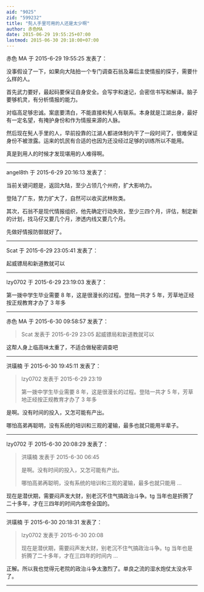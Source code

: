 ```yaml
---
aid: "9025"
zid: "599232"
title: "髡人手里可用的人还是太少啊"
author: 赤色MA
date: 2015-06-29 19:55:25+07:00
lastmod: 2015-06-30 20:18:00+07:00
---
```


赤色 MA 于 2015-6-29 19:55:25 发表了：

没事假设了一下，如果向大陆拍一个专门调查石翁及幕后主使情报的探子，需要什么样的人。

首先武力要好，最起码要保证自身安全。会写字和速记，会密信书写和解译。脑子要够机灵，有分析情报的能力。

对临高足够忠诚。案底要清白，不能直接和髡人有联系。本身就是江湖出身，最好有一定名望，有掩护身份和作为情报来源的人脉。

然后现在髡人手里的人，早前投靠的江湖人都进体制内干了一段时间了，很难保证身份不被泄露。运来的饥民有合适的也因为还没经过足够的训练所以不能用。

真是到用人的时候才发现堪用的人难得啊。

---

angel8th 于 2015-6-29 20:16:13 发表了：

当前关键问题是，返回大陆，至少占领几个州府，扩大影响力。

登陆了广东，势力扩大了，自然可以收买武林败类。

其次，石翁不是现代情报组织，他先确定行动失败，至少三四个月，评估，制定新的计划，找马仔又要几个月，渗透内线又要几个月。

先做好情报防御就好了。

---

Scat 于 2015-6-29 23:05:41 发表了：

起威镖局和新道教就可以

---

lzy0702 于 2015-6-29 23:19:03 发表了：

第一拨中学生毕业需要 8 年，这是很漫长的过程。登陆一共才 5 年，芳草地正经按正规教育才办了 3 年多

---

赤色 MA 于 2015-6-30 09:58:57 发表了：

> Scat 发表于 2015-6-29 23:05 起威镖局和新道教就可以

这帮人身上临高味太重了，不适合做秘密调查吧

---

洪璜楠 于 2015-6-30 19:45:11 发表了：

> lzy0702 发表于 2015-6-29 23:19
>
> 第一拨中学生毕业需要 8 年，这是很漫长的过程。登陆一共才 5 年，芳草地正经按正规教育才办了 3 年多

是啊。没有时间的投入，又怎可能有产出。

哪怕高弟再聪明，没有系统的培训和三观的灌输，最多也就只能用半辈子。

---

lzy0702 于 2015-6-30 20:08:29 发表了：

> 洪璜楠 发表于 2015-6-30 06:45
>
> 是啊。没有时间的投入，又怎可能有产出。
>
> 哪怕高弟再聪明，没有系统的培训和三观的灌输，最多也就只能用 ...

现在是潜伏期，需要闷声发大财，别老沉不住气搞政治斗争。tg 当年也是折腾了二十多年，才在三四年的时间内席卷全国的。

---

洪璜楠 于 2015-6-30 20:18:31 发表了：

> lzy0702 发表于 2015-6-30 20:08
>
> 现在是潜伏期，需要闷声发大财，别老沉不住气搞政治斗争。tg 当年也是折腾了二十多年，才在三四年的时间内 ...

正解。所以我也觉得元老院的政治斗争太激烈了。单良之流的湿水炮仗太没水平了。

---
